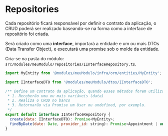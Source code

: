 # Repositories

Cada repositório ficará responsável por definir o contrato da aplicação, o CRUD poderá ser realizado baseando-se na forma como a interface de repositório foi criada.

Será criado como uma **interface**, importará a entidade e um ou mais DTOs (Data Transfer Object), e executará uma promise sob o molde da entidade.

Cria-se na pasta do módulo: `src/modules/meuModulo/repositories/IInterfaceRepository.ts`.

```js
import MyEntity from '@modules/meuModulo/infra/orm/entities/MyEntity';

import IInterfaceDTO from '@modules/meuModulo/dtos/IInterfaceDTO';

/** Define um contrato da aplicação, quando esses métodos forem utilizados:
 * 1. Receberão uma ou mais variáveis (data)
 * 2. Realiza o CRUD no banco
 * 3. Retornarão via Promise um User ou undefined, por exemplo.
 */
export default interface IInterfaceRepository {
  create(data: IInterfaceDTO): Promise<MyEntity>;
  findByDate(date: Date, provider_id: string): Promise<Appointment | undefined>;
}

```
